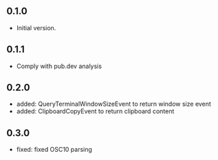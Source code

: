 ## 0.1.0

- Initial version.

## 0.1.1

- Comply with pub.dev analysis

## 0.2.0

- added: QueryTerminalWindowSizeEvent to return window size event
- added: ClipboardCopyEvent to return clipboard content

## 0.3.0

- fixed: fixed OSC10 parsing

